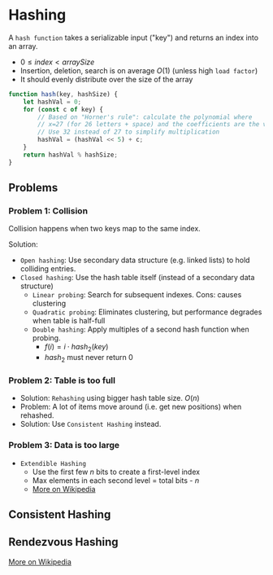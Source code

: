 # Hashing

A `hash function` takes a serializable input ("key") and returns an index into an array. 

- $0 \le index < arraySize$
- Insertion, deletion, search is on average $O(1)$ (unless high `load factor`)
- It should evenly distribute over the size of the array
  
```JavaScript
function hash(key, hashSize) {
    let hashVal = 0;
    for (const c of key) {
        // Based on "Horner's rule": calculate the polynomial where
        // x=27 (for 26 letters + space) and the coefficients are the values of each letter
        // Use 32 instead of 27 to simplify multiplication 
        hashVal = (hashVal << 5) + c;
    }
    return hashVal % hashSize;
}
```

## Problems

### Problem 1: Collision
Collision happens when two keys map to the same index.

Solution:
- `Open hashing`: Use secondary data structure (e.g. linked lists) to hold colliding entries.
- `Closed hashing`: Use the hash table itself (instead of a secondary data structure)
  - `Linear probing`: Search for subsequent indexes. Cons: causes clustering
  - `Quadratic probing`: Eliminates clustering, but performance degrades when table is half-full
  - `Double hashing`: Apply multiples of a second hash function when probing.
    - $f(i) = i \cdot hash_2(key)$
    - $hash_2$ must never return 0
  
### Problem 2: Table is too full

- Solution: `Rehashing` using bigger hash table size. $O(n)$
- Problem: A lot of items move around (i.e. get new positions) when rehashed. 
- Solution: Use `Consistent Hashing` instead.

### Problem 3: Data is too large

- `Extendible Hashing`
  - Use the first few $n$ bits to create a first-level index
  - Max elements in each second level = total bits - $n$
  - [More on Wikipedia](https://en.wikipedia.org/wiki/Extendible_hashing)


## Consistent Hashing

## Rendezvous Hashing

[More on Wikipedia](https://en.wikipedia.org/wiki/Rendezvous_hashing)




